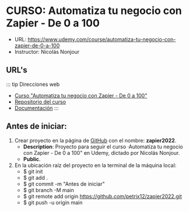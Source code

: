# **CURSO**: Automatiza tu negocio con Zapier - De 0 a 100
+ URL: https://www.udemy.com/course/automatiza-tu-negocio-con-zapier-de-0-a-100
+ Instructor: Nicolás Nonjour


## URL's
::: tip Direcciones web
+ [Curso "Automatiza tu negocio con Zapier - De 0 a 100"](https://www.udemy.com/course/automatiza-tu-negocio-con-zapier-de-0-a-100)
+ [Repositorio del curso]()
+ [Documentación]()
:::


## Antes de iniciar:
1. Crear proyecto en la página de [GitHub](https://github.com) con el nombre: **zapier2022**.
    + **Description**: Proyecto para seguir el curso ·Automatiza tu negocio con Zapier - De 0 a 100" en Udemy, dictado por Nicolás Nonjour.
    + **Public**.
2. En la ubicación raíz del proyecto en la terminal de la máquina local:
    + $ git init
    + $ git add .
    + $ git commit -m "Antes de iniciar"
    + $ git branch -M main
    + $ git remote add origin https://github.com/petrix12/zapier2022.git
    + $ git push -u origin main